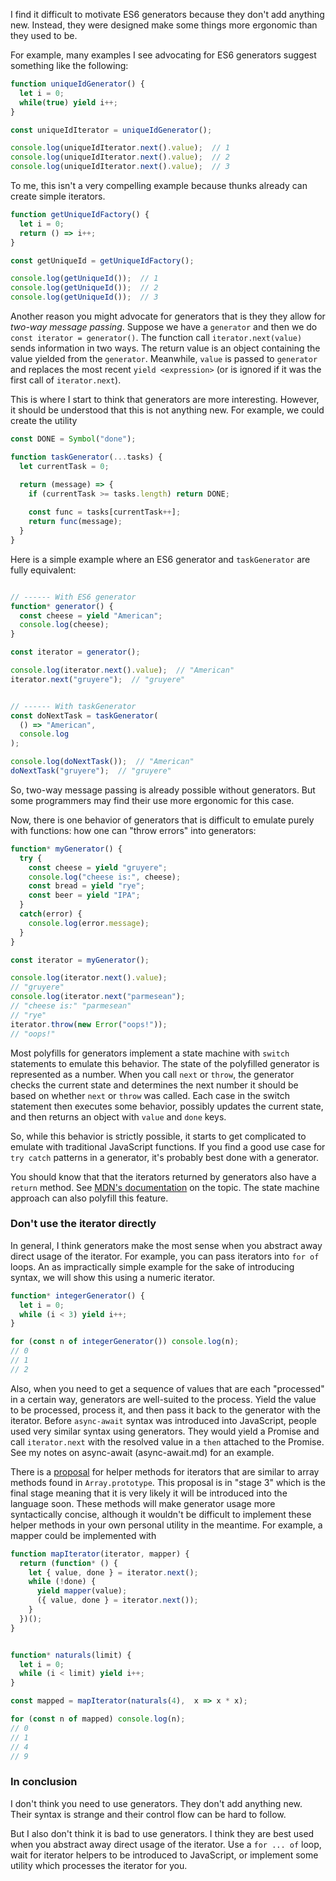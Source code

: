 I find it difficult to motivate ES6 generators because they don't add anything new. Instead, they were designed make some things more ergonomic than they used to be.

For example, many examples I see advocating for ES6 generators suggest something like the following:

```javascript
function uniqueIdGenerator() {
  let i = 0;
  while(true) yield i++;
}

const uniqueIdIterator = uniqueIdGenerator();

console.log(uniqueIdIterator.next().value);  // 1
console.log(uniqueIdIterator.next().value);  // 2
console.log(uniqueIdIterator.next().value);  // 3
```

To me, this isn't a very compelling example because thunks already can create simple iterators.

```javascript
function getUniqueIdFactory() {
  let i = 0;
  return () => i++;
}

const getUniqueId = getUniqueIdFactory();

console.log(getUniqueId());  // 1
console.log(getUniqueId());  // 2
console.log(getUniqueId());  // 3
```

Another reason you might advocate for generators that is they they allow for *two-way message passing*. Suppose we have a `generator` and then we do `const iterator = generator()`. The function call `iterator.next(value)` sends information in two ways. The return value is an object containing the value yielded from the `generator`. Meanwhile, `value` is passed to `generator` and replaces the most recent `yield <expression>` (or is ignored if it was the first call of `iterator.next`).

This is where I start to think that generators are more interesting. However, it should be understood that this is not anything new. For example, we could create the utility

```javascript
const DONE = Symbol("done");

function taskGenerator(...tasks) {
  let currentTask = 0;

  return (message) => {
    if (currentTask >= tasks.length) return DONE;
    
    const func = tasks[currentTask++];
    return func(message);
  }
}
```

Here is a simple example where an ES6 generator and `taskGenerator` are fully equivalent:

```javascript

// ------ With ES6 generator
function* generator() {
  const cheese = yield "American";
  console.log(cheese);
}

const iterator = generator();

console.log(iterator.next().value);  // "American"
iterator.next("gruyere");  // "gruyere"


// ------ With taskGenerator
const doNextTask = taskGenerator(
  () => "American",
  console.log
);

console.log(doNextTask());  // "American"
doNextTask("gruyere");  // "gruyere"
```

So, two-way message passing is already possible without generators. But some programmers may find their use more ergonomic for this case.

Now, there is one behavior of generators that is difficult to emulate purely with functions: how one can "throw errors" into generators:

```javascript
function* myGenerator() {
  try {
    const cheese = yield "gruyere";
    console.log("cheese is:", cheese);
    const bread = yield "rye";
    const beer = yield "IPA";
  }
  catch(error) {
    console.log(error.message);
  }
}

const iterator = myGenerator();

console.log(iterator.next().value);
// "gruyere"
console.log(iterator.next("parmesean");
// "cheese is:" "parmesean"
// "rye"
iterator.throw(new Error("oops!"));
// "oops!"
```

Most polyfills for generators implement a state machine with `switch` statements to emulate this behavior. The state of the polyfilled generator is represented as a number. When you call `next` or `throw`, the generator checks the current state and determines the next number it should be based on whether `next` or `throw` was called. Each case in the switch statement then executes some behavior, possibly updates the current state, and then returns an object with `value` and `done` keys.

So, while this behavior is strictly possible, it starts to get complicated to emulate with traditional JavaScript functions. If you find a good use case for `try catch` patterns in a generator, it's probably best done with a generator.

You should know that that the iterators returned by generators also have a `return` method. See [MDN's documentation](https://developer.mozilla.org/en-US/docs/Web/JavaScript/Reference/Global_Objects/Generator/return) on the topic. The state machine approach can also polyfill this feature.

### Don't use the iterator directly

In general, I think generators make the most sense when you abstract away direct usage of the iterator. For example, you can pass iterators into `for of` loops. An as impractically simple example for the sake of introducing syntax, we will show this using a numeric iterator.

```javascript
function* integerGenerator() {
  let i = 0;
  while (i < 3) yield i++;
}

for (const n of integerGenerator()) console.log(n);
// 0
// 1
// 2
```

Also, when you need to get a sequence of values that are each "processed" in a certain way, generators are well-suited to the process. Yield the value to be processed, process it, and then pass it back to the generator with the iterator. Before `async-await` syntax was introduced into JavaScript, people used very similar syntax using generators. They would yield a Promise and call `iterator.next` with the resolved value in a `then` attached to the Promise. See my notes on async-await (async-await.md) for an example.

There is a [proposal](https://github.com/tc39/proposal-iterator-helpers) for helper methods for iterators that are similar to array methods found in `Array.prototype`. This proposal is in "stage 3" which is the final stage meaning that it is very likely it will be introduced into the language soon. These methods will make generator usage more syntactically concise, although it wouldn't be difficult to implement these helper methods in your own personal utility in the meantime. For example, a mapper could be implemented with 

```javascript
function mapIterator(iterator, mapper) {
  return (function* () {
    let { value, done } = iterator.next();
    while (!done) {
      yield mapper(value);
      ({ value, done } = iterator.next());
    }
  })();
}


function* naturals(limit) {
  let i = 0;
  while (i < limit) yield i++;
}

const mapped = mapIterator(naturals(4),  x => x * x);

for (const n of mapped) console.log(n);
// 0
// 1
// 4
// 9
```

### In conclusion
I don't think you need to use generators. They don't add anything new. Their syntax is strange and their control flow can be hard to follow. 

But I also don't think it is bad to use generators. I think they are best used when you abstract away direct usage of the iterator. Use a `for ... of` loop, wait for iterator helpers to be introduced to JavaScript, or implement some utility which processes the iterator for you.
